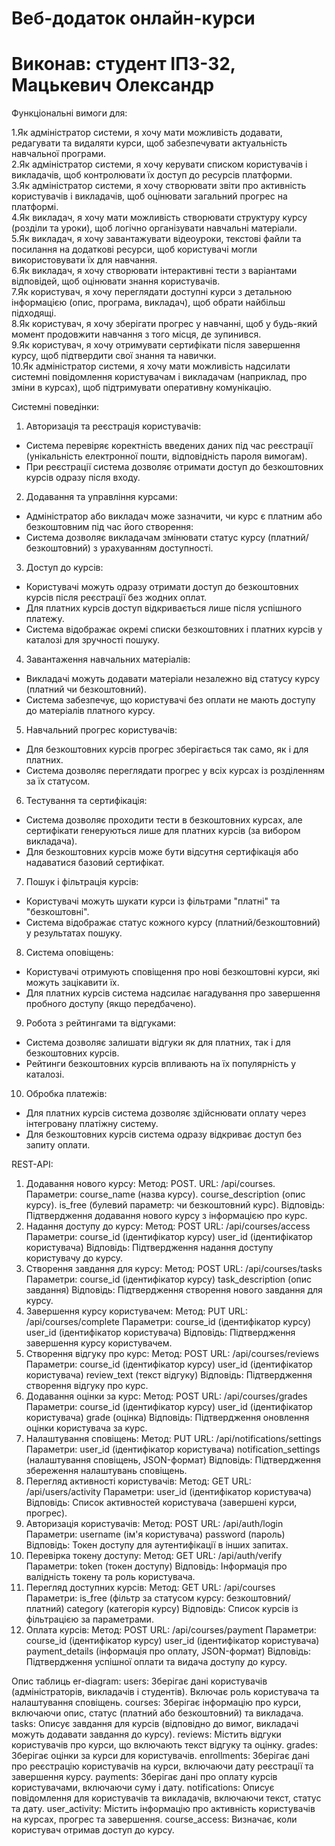 # Веб-додаток онлайн-курси

# Виконав: студент ІПЗ-32, Мацькевич Олександр 




Функціональні вимоги для: 

1.Як адміністратор системи, я хочу мати можливість додавати, редагувати та видаляти курси, щоб забезпечувати актуальність навчальної програми.    
2.Як адміністратор системи, я хочу керувати списком користувачів і викладачів, щоб контролювати їх доступ до ресурсів платформи.  
3.Як адміністратор системи, я хочу створювати звіти про активність користувачів і викладачів, щоб оцінювати загальний прогрес на платформі.         
4.Як викладач, я хочу мати можливість створювати структуру курсу (розділи та уроки), щоб логічно організувати навчальні матеріали.         
5.Як викладач, я хочу завантажувати відеоуроки, текстові файли та посилання на додаткові ресурси, щоб користувачі могли використовувати їх для навчання.           
6.Як викладач, я хочу створювати інтерактивні тести з варіантами відповідей, щоб оцінювати знання користувачів.            
7.Як користувач, я хочу переглядати доступні курси з детальною інформацією (опис, програма, викладач), щоб обрати найбільш підходящі.            
8.Як користувач, я хочу зберігати прогрес у навчанні, щоб у будь-який момент продовжити навчання з того місця, де зупинився.            
9.Як користувач, я хочу отримувати сертифікати після завершення курсу, щоб підтвердити свої знання та навички.                 
10.Як адміністратор системи, я хочу мати можливість надсилати системні повідомлення користувачам і викладачам (наприклад, про зміни в курсах), щоб підтримувати оперативну комунікацію.




Системні поведінки: 

1. Авторизація та реєстрація користувачів:
- Система перевіряє коректність введених даних під час реєстрації (унікальність електронної пошти, відповідність пароля вимогам).
- При реєстрації система дозволяє отримати доступ до безкоштовних курсів одразу після входу.
2. Додавання та управління курсами:
- Адміністратор або викладач може зазначити, чи курс є платним або безкоштовним під час його створення:
- Система дозволяє викладачам змінювати статус курсу (платний/безкоштовний) з урахуванням доступності.
3. Доступ до курсів:
- Користувачі можуть одразу отримати доступ до безкоштовних курсів після реєстрації без жодних оплат.
- Для платних курсів доступ відкривається лише після успішного платежу.
- Система відображає окремі списки безкоштовних і платних курсів у каталозі для зручності пошуку.
4. Завантаження навчальних матеріалів:
- Викладачі можуть додавати матеріали незалежно від статусу курсу (платний чи безкоштовний).
- Система забезпечує, що користувачі без оплати не мають доступу до матеріалів платного курсу.
5. Навчальний прогрес користувачів:
- Для безкоштовних курсів прогрес зберігається так само, як і для платних.
- Система дозволяє переглядати прогрес у всіх курсах із розділенням за їх статусом.
6. Тестування та сертифікація:
- Система дозволяє проходити тести в безкоштовних курсах, але сертифікати генеруються лише для платних курсів (за вибором викладача).
- Для безкоштовних курсів може бути відсутня сертифікація або надаватися базовий сертифікат.
7. Пошук і фільтрація курсів:
- Користувачі можуть шукати курси із фільтрами "платні" та "безкоштовні".
- Система відображає статус кожного курсу (платний/безкоштовний) у результатах пошуку.
8. Система оповіщень:
- Користувачі отримують сповіщення про нові безкоштовні курси, які можуть зацікавити їх.
- Для платних курсів система надсилає нагадування про завершення пробного доступу (якщо передбачено).
9. Робота з рейтингами та відгуками:
- Система дозволяє залишати відгуки як для платних, так і для безкоштовних курсів.
- Рейтинги безкоштовних курсів впливають на їх популярність у каталозі.
10. Обробка платежів:
- Для платних курсів система дозволяє здійснювати оплату через інтегровану платіжну систему.
- Для безкоштовних курсів система одразу відкриває доступ без запиту оплати.



REST-API:


1. Додавання нового курсу:
  Метод: POST.
  URL: /api/courses.
  Параметри:
    course_name (назва курсу).
    course_description (опис курсу).
    is_free (булевий параметр: чи безкоштовний курс).
  Відповідь: Підтвердження додавання нового курсу з інформацією про курс.
2. Надання доступу до курсу:
  Метод: POST
  URL: /api/courses/access
  Параметри:
    course_id (ідентифікатор курсу)
    user_id (ідентифікатор користувача)
  Відповідь: Підтвердження надання доступу користувачу до курсу.
3. Створення завдання для курсу:
  Метод: POST
  URL: /api/courses/tasks
  Параметри:
    course_id (ідентифікатор курсу)
    task_description (опис завдання)
  Відповідь: Підтвердження створення нового завдання для курсу.
4. Завершення курсу користувачем:
  Метод: PUT
  URL: /api/courses/complete
  Параметри:
    course_id (ідентифікатор курсу)
    user_id (ідентифікатор користувача)
  Відповідь: Підтвердження завершення курсу користувачем.
5. Створення відгуку про курс:
  Метод: POST
  URL: /api/courses/reviews
  Параметри:
    course_id (ідентифікатор курсу)
    user_id (ідентифікатор користувача)
    review_text (текст відгуку)
  Відповідь: Підтвердження створення відгуку про курс.
6. Додавання оцінки за курс:
  Метод: POST
  URL: /api/courses/grades
  Параметри:
    course_id (ідентифікатор курсу)
    user_id (ідентифікатор користувача)
    grade (оцінка)
  Відповідь: Підтвердження оновлення оцінки користувача за курс.
7. Налаштування сповіщень:
  Метод: PUT
  URL: /api/notifications/settings
  Параметри:
    user_id (ідентифікатор користувача)
    notification_settings (налаштування сповіщень, JSON-формат)
  Відповідь: Підтвердження збереження налаштувань сповіщень.
8. Перегляд активності користувачів:
  Метод: GET
  URL: /api/users/activity
  Параметри:
    user_id (ідентифікатор користувача)
  Відповідь: Список активностей користувача (завершені курси, прогрес).
9. Авторизація користувачів:
  Метод: POST
  URL: /api/auth/login
  Параметри:
    username (ім'я користувача)
    password (пароль)
  Відповідь: Токен доступу для аутентифікації в інших запитах.
10. Перевірка токену доступу:
  Метод: GET
  URL: /api/auth/verify
  Параметри:
    token (токен доступу)
  Відповідь: Інформація про валідність токену та роль користувача.
11. Перегляд доступних курсів:
  Метод: GET
  URL: /api/courses
  Параметри:
    is_free (фільтр за статусом курсу: безкоштовний/платний)
    category (категорія курсу)
  Відповідь: Список курсів із фільтрацією за параметрами.
12. Оплата курсів:
  Метод: POST
  URL: /api/courses/payment
  Параметри:
    course_id (ідентифікатор курсу)
    user_id (ідентифікатор користувача)
    payment_details (інформація про оплату, JSON-формат)
  Відповідь: Підтвердження успішної оплати та видача доступу до курсу.



Опис таблиць er-diagram:
users: Зберігає дані користувачів (адміністраторів, викладачів і студентів). Включає роль користувача та налаштування сповіщень.
courses: Зберігає інформацію про курси, включаючи опис, статус (платний або безкоштовний) та викладача.
tasks: Описує завдання для курсів (відповідно до вимог, викладачі можуть додавати завдання до курсу).
reviews: Містить відгуки користувачів про курси, що включають текст відгуку та оцінку.
grades: Зберігає оцінки за курси для користувачів.
enrollments: Зберігає дані про реєстрацію користувачів на курси, включаючи дату реєстрації та завершення курсу.
payments: Зберігає дані про оплату курсів користувачами, включаючи суму і дату.
notifications: Описує повідомлення для користувачів та викладачів, включаючи текст, статус та дату.
user_activity: Містить інформацію про активність користувачів на курсах, прогрес та завершення.
course_access: Визначає, коли користувач отримав доступ до курсу.



